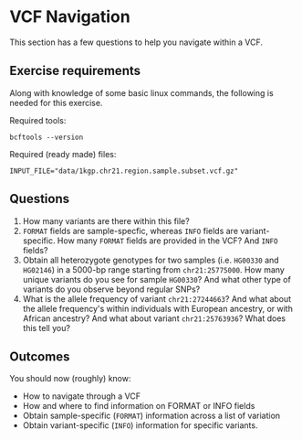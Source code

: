 # VCF Navigation

This section has a few questions to help you navigate within a VCF.

## Exercise requirements

Along with knowledge of some basic linux commands, the following is needed for this exercise.

Required tools:
```
bcftools --version
```

Required (ready made) files:
```
INPUT_FILE="data/1kgp.chr21.region.sample.subset.vcf.gz"
```

## Questions

1. How many variants are there within this file?
2. `FORMAT` fields are sample-specfic, whereas `INFO` fields are variant-specific. How many `FORMAT` fields are provided in the VCF? And `INFO` fields?
3. Obtain all heterozygote genotypes for two samples (i.e. `HG00330` and `HG02146`) in a 5000-bp range  starting from `chr21:25775000`. How many unique variants do you see for sample `HG00330`? And what other type of variants do you observe beyond regular SNPs?
3. What is the allele frequency of variant `chr21:27244663`? And what about the allele frequency's within individuals with European ancestry, or with African ancestry? And what about variant `chr21:25763936`? What does this tell you?


## Outcomes

You should now (roughly) know:
- How to navigate through a VCF
- How and where to find information on FORMAT or INFO fields
- Obtain sample-specific (`FORMAT`) information across a list of variation
- Obtain variant-specific (`INFO`) information for specific variants.